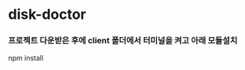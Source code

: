 # disk-doctor

### 프로젝트 다운받은 후에 client 폴더에서 터미널을 켜고 아래 모듈설치

 npm install




<br>
 <!-- 1. node.js
 2. npm create vite 
 3. npm i react-router-dom 
 4. npm install react-icons -->

